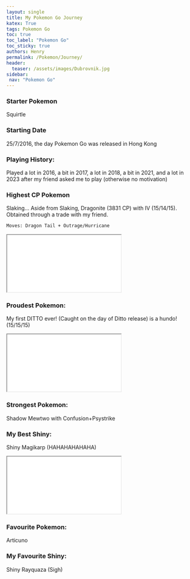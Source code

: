 ```yaml
---
layout: single
title: My Pokemon Go Journey
katex: True
tags: Pokemon Go
toc: true
toc_label: "Pokemon Go"
toc_sticky: true
authors: Henry
permalink: /Pokemon/Journey/
header:
  teaser: /assets/images/Dubrovnik.jpg
sidebar:
 nav: "Pokemon Go"
---
```


### Starter Pokemon
Squirtle

### Starting Date
25/7/2016, the day Pokemon Go was released in Hong Kong 

### Playing History:
Played a lot in 2016, a bit in 2017, a lot in 2018, a bit in 2021, and a lot in 2023 after my friend asked me to play (otherwise no motivation)

### Highest CP Pokemon
Slaking...
Aside from Slaking, Dragonite (3831 CP) with IV (15/14/15). Obtained through a trade with my friend. 

```bash
Moves: Dragon Tail + Outrage/Hurricane
```

<iframe src="/assets/images/Dragonite.png"></iframe>


### Proudest Pokemon:
My first DITTO ever! (Caught on the day of Ditto release) is a hundo! (15/15/15)

<iframe src="/assets/images/Ditto.png"></iframe>



### Strongest Pokemon:
Shadow Mewtwo with Confusion+Psystrike

### My Best Shiny:
Shiny Magikarp (HAHAHAHAHAHA) 

<iframe src="/assets/images/Magikarp.png"></iframe>

### Favourite Pokemon:
Articuno

### My Favourite Shiny:
Shiny Rayquaza (Sigh)




